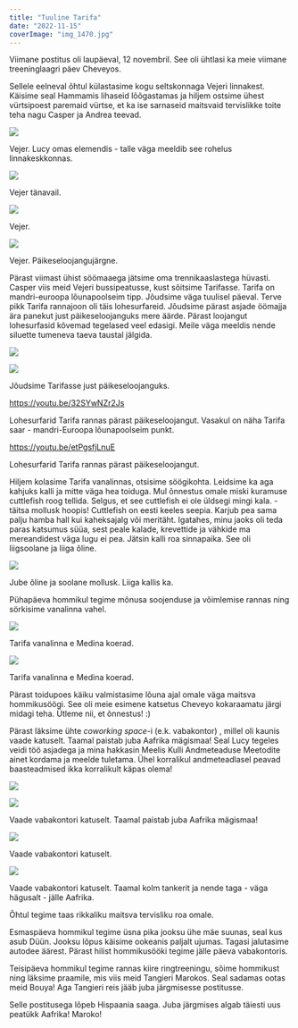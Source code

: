 ```yaml
---
title: "Tuuline Tarifa"
date: "2022-11-15"
coverImage: "img_1470.jpg"
---
```


Viimane postitus oli laupäeval, 12 novembril. See oli ühtlasi ka meie viimane treeninglaagri päev Cheveyos. 

Sellele eelneval õhtul külastasime kogu seltskonnaga Vejeri linnakest. Käisime seal Hammamis lihaseid lõõgastamas ja hiljem ostsime ühest vürtsipoest paremaid vürtse, et ka ise sarnaseid maitsvaid tervislikke toite teha nagu Casper ja Andrea teevad.

[![](/images/img_6880.jpeg?w=1024)](/images/img_6880.jpeg)

Vejer. Lucy omas elemendis - talle väga meeldib see rohelus linnakeskkonnas.

[![](/images/img_6882.jpeg?w=768)](/images/img_6882.jpeg)

Vejer tänavail.

[![](/images/img_6886.jpeg?w=1024)](/images/img_6886.jpeg)

Vejer.

[![](/images/img_6889.jpeg?w=1024)](/images/img_6889.jpeg)

Vejer. Päikeseloojangujärgne.

Pärast viimast ühist söömaaega jätsime oma trennikaaslastega hüvasti. Casper viis meid Vejeri bussipeatusse, kust sõitsime Tarifasse. Tarifa on mandri-euroopa lõunapoolseim tipp. Jõudsime väga tuulisel päeval. Terve pikk Tarifa rannajoon oli täis lohesurfareid. Jõudsime pärast asjade öömajja ära panekut just päikeseloojanguks mere äärde. Pärast loojangut lohesurfasid kõvemad tegelased veel edasigi. Meile väga meeldis nende siluette tumeneva taeva taustal jälgida.

[![](/images/img_1478.jpg?w=1024)](/images/img_1478.jpg)

[![](/images/img_6983.jpeg?w=1024)](/images/img_6983.jpeg)

Jõudsime Tarifasse just päikeseloojanguks.

https://youtu.be/32SYwNZr2Js

Lohesurfarid Tarifa rannas pärast päikeseloojangut. Vasakul on näha Tarifa saar - mandri-Euroopa lõunapoolseim punkt.

https://youtu.be/etPgsfjLnuE

Lohesurfarid Tarifa rannas pärast päikeseloojangut.

Hiljem kolasime Tarifa vanalinnas, otsisime söögikohta. Leidsime ka aga kahjuks kalli ja mitte väga hea toiduga. Mul õnnestus omale miski kuramuse cuttlefish roog tellida. Selgus, et see cuttlefish ei ole üldsegi mingi kala. - täitsa mollusk hoopis! Cuttlefish on eesti keeles seepia. Karjub pea sama palju hamba hall kui kaheksajalg või meritäht. Igatahes, minu jaoks oli teda paras katsumus süüa, sest peale kalade, krevettide ja vähkide ma mereandidest väga lugu ei pea. Jätsin kalli roa sinnapaika. See oli liigsoolane ja liiga õline.

[![](/images/img_6991.jpeg?w=768)](/images/img_6991.jpeg)

Jube õline ja soolane mollusk. Liiga kallis ka.

Pühapäeva hommikul tegime mõnusa soojenduse ja võimlemise rannas ning sörkisime vanalinna vahel. 

[![](/images/img_1459.jpg?w=1024)](/images/img_1459.jpg)

Tarifa vanalinna e Medina koerad.

[![](/images/img_1460.jpeg?w=1024)](/images/img_1460.jpeg)

Tarifa vanalinna e Medina koerad.

Pärast toidupoes käiku valmistasime lõuna ajal omale väga maitsva hommikusöögi. See oli meie esimene katsetus Cheveyo kokaraamatu järgi midagi teha. Ütleme nii, et õnnestus! :) 

Pärast läksime ühte _coworking space_\-i (e.k. vabakontor) , millel oli kaunis vaade katuselt. Taamal paistab juba Aafrika mägismaa! Seal Lucy tegeles veidi töö asjadega ja mina hakkasin Meelis Kulli Andmeteaduse Meetodite ainet kordama ja meelde tuletama. Ühel korralikul andmeteadlasel peavad baasteadmised ikka korralikult käpas olema!

[![](/images/img_1470.jpg?w=1024)](/images/img_1470.jpg)

[![](/images/img_7012.jpeg?w=1024)](/images/img_7012.jpeg)

Vaade vabakontori katuselt. Taamal paistab juba Aafrika mägismaa!

[![](/images/img_7007.jpeg?w=1024)](/images/img_7007.jpeg)

Vaade vabakontori katuselt.

[![](/images/img_7011.jpeg?w=1024)](/images/img_7011.jpeg)

Vaade vabakontori katuselt. Taamal kolm tankerit ja nende taga - väga hägusalt - jälle Aafrika.

Õhtul tegime taas rikkaliku maitsva tervisliku roa omale.

Esmaspäeva hommikul tegime üsna pika jooksu ühe mäe suunas, seal kus asub Düün. Jooksu lõpus käisime ookeanis paljalt ujumas. Tagasi jalutasime autodee äärest. Pärast hilist hommikusööki tegime jälle päeva vabakontoris.

Teisipäeva hommikul tegime rannas kiire ringtreeningu, sõime hommikust ning läksime praamile, mis viis meid Tangieri Marokos. Seal sadamas ootas meid Bouya! Aga Tangieri reis jääb juba järgmisesse postitusse.

Selle postitusega lõpeb Hispaania saaga. Juba järgmises algab täiesti uus peatükk Aafrika! Maroko!
